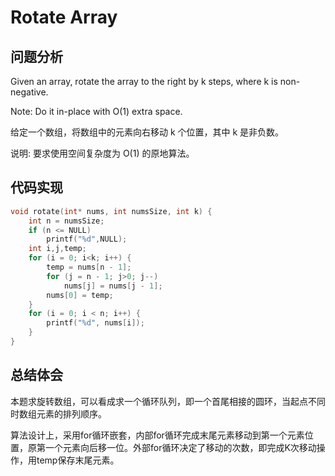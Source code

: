 #  Rotate Array

## 问题分析
Given an array, rotate the array to the right by k steps, where k is non-negative.

Note: Do it in-place with O(1) extra space.

给定一个数组，将数组中的元素向右移动 k 个位置，其中 k 是非负数。

说明: 要求使用空间复杂度为 O(1) 的原地算法。


## 代码实现
``` C
void rotate(int* nums, int numsSize, int k) {
    int n = numsSize;
    if (n <= NULL)  
        printf("%d",NULL);
    int i,j,temp;
    for (i = 0; i<k; i++) {
        temp = nums[n - 1];
        for (j = n - 1; j>0; j--)
            nums[j] = nums[j - 1];
        nums[0] = temp;
    }
    for (i = 0; i < n; i++) {
        printf("%d", nums[i]);
    }
}
```

## 总结体会

本题求旋转数组，可以看成求一个循环队列，即一个首尾相接的圆环，当起点不同时数组元素的排列顺序。

算法设计上，采用for循环嵌套，内部for循环完成末尾元素移动到第一个元素位置，原第一个元素向后移一位。外部for循环决定了移动的次数，即完成K次移动操作，用temp保存末尾元素。